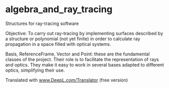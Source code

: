 # algebra_and_ray_tracing
Structures for ray-tracing software 


Objective: To carry out ray-tracing by implementing surfaces described by a structure or polynomial (not yet finite) in order to calculate ray propagation in a space filled with optical systems.

Basis, ReferenceFrame, Vector and Point: these are the fundamental classes of the project. Their role is to facilitate the representation of rays and optics. They make it easy to work in several bases adapted to different optics, simplifying their use. 

Translated with www.DeepL.com/Translator (free version)

